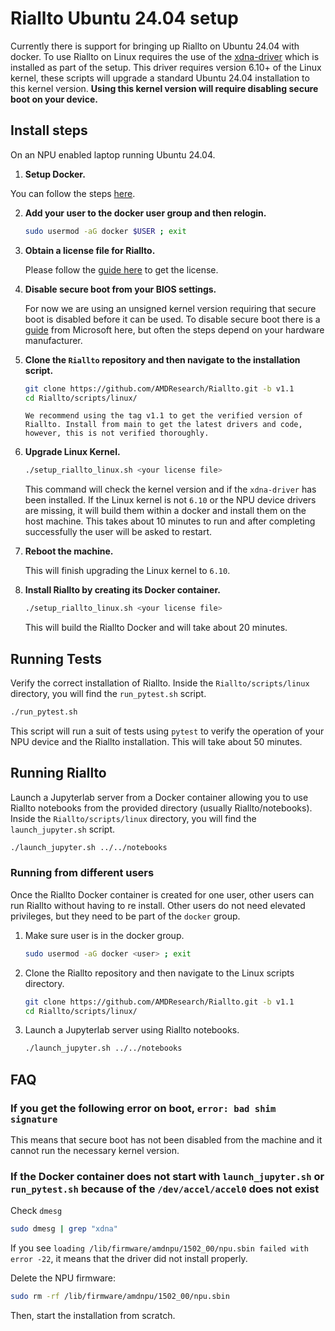 # Riallto Ubuntu 24.04 setup

Currently there is support for bringing up Riallto on Ubuntu 24.04 with docker.
To use Riallto on Linux requires the use of the [xdna-driver](https://github.com/amd/xdna-driver) which is installed as part of the setup.
This driver requires version 6.10+ of the Linux kernel, these scripts will upgrade a standard Ubuntu 24.04 installation to this kernel version. __Using this kernel version will require disabling secure boot on your device.__

## Install steps

On an NPU enabled laptop running Ubuntu 24.04.

1. __Setup Docker.__

You can follow the steps [here](https://docs.docker.com/engine/install/ubuntu/).

2. __Add your user to the docker user group and then relogin.__

   ```sh
   sudo usermod -aG docker $USER ; exit
   ```

3. __Obtain a license file for Riallto.__

   Please follow the [guide here](https://riallto.ai/prerequisites-aie-license.html#prerequisites-aie-license) to get the license.

4. __Disable secure boot from your BIOS settings.__

   For now we are using an unsigned kernel version requiring that secure boot is disabled before it can be used. To disable secure boot there is a [guide](https://learn.microsoft.com/en-us/windows-hardware/manufacture/desktop/disabling-secure-boot?view=windows-11) from Microsoft here, but often the steps depend on your hardware manufacturer.

5. __Clone the `Riallto` repository and then navigate to the installation script.__

   ```sh
   git clone https://github.com/AMDResearch/Riallto.git -b v1.1
   cd Riallto/scripts/linux/
   ```

   ```{note}
   We recommend using the tag v1.1 to get the verified version of Riallto. Install from main to get the latest drivers and code, however, this is not verified thoroughly.
   ```

6. __Upgrade Linux Kernel.__

   ```sh
   ./setup_riallto_linux.sh <your license file>
   ```

   This command will check the kernel version and if the `xdna-driver` has been installed. If the Linux kernel is not `6.10` or the NPU device drivers are missing, it will build them within a docker and install them on the host machine. This takes about 10 minutes to run and after completing successfully the user will be asked to restart.

7. __Reboot the machine.__

   This will finish upgrading the Linux kernel to `6.10`.

8. __Install Riallto by creating its Docker container.__

   ```sh
   ./setup_riallto_linux.sh <your license file>
   ```

   This will build the Riallto Docker and will take about 20 minutes.

## Running Tests

Verify the correct installation of Riallto. Inside the `Riallto/scripts/linux` directory, you will find the `run_pytest.sh` script.

```sh
./run_pytest.sh
```

This script will run a suit of tests using `pytest` to verify the operation of your NPU device and the Riallto installation. This will take about 50 minutes.

## Running Riallto

Launch a Jupyterlab server from a Docker container allowing you to use Riallto notebooks from the provided directory (usually Riallto/notebooks). Inside the `Riallto/scripts/linux` directory, you will find the `launch_jupyter.sh` script.

```sh
./launch_jupyter.sh ../../notebooks
```

### Running from different users

Once the Riallto Docker container is created for one user, other users can run Riallto without having to re install. Other users do not need elevated privileges, but they need to be part of the `docker` group.

1. Make sure user is in the docker group.

   ```sh
   sudo usermod -aG docker <user> ; exit
   ```

2. Clone the Riallto repository and then navigate to the Linux scripts directory.

   ```sh
   git clone https://github.com/AMDResearch/Riallto.git -b v1.1
   cd Riallto/scripts/linux/
   ```

3. Launch a Jupyterlab server using Riallto notebooks.

   ```sh
   ./launch_jupyter.sh ../../notebooks
   ```

## FAQ

### If you get the following error on boot, `error: bad shim signature`

This means that secure boot has not been disabled from the machine and it cannot run the necessary kernel version.

### If the Docker container does not start with `launch_jupyter.sh` or `run_pytest.sh` because of the `/dev/accel/accel0` does not exist

Check `dmesg`

```sh
sudo dmesg | grep "xdna"
```

If you see `loading /lib/firmware/amdnpu/1502_00/npu.sbin failed with error -22`, it means that the driver did not install properly.

Delete the NPU firmware:

```sh
sudo rm -rf /lib/firmware/amdnpu/1502_00/npu.sbin
```

Then, start the installation from scratch.
